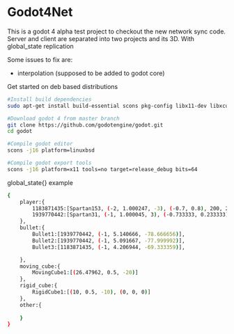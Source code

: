 # Godot4Net
This is a godot 4 alpha test project to checkout the new network sync code. \
Server and client are separated into two projects and its 3D.
With global_state replication

Some issues to fix are:
 - interpolation (supposed to be added to godot core)

Get started on deb based distributions
```bash
#Install build dependencies
sudo apt-get install build-essential scons pkg-config libx11-dev libxcursor-dev libxinerama-dev libgl1-mesa-dev libglu-dev libasound2-dev libpulse-dev libudev-dev libxi-dev libxrandr-dev yasm

#Download godot 4 from master branch
git clone https://github.com/godotengine/godot.git
cd godot

#Compile godot editor
scons -j16 platform=linuxbsd

#Compile godot export tools
scons -j16 platform=x11 tools=no target=release_debug bits=64
```

global_state{} example
```bash
{
    player:{
        1183871435:[Spartan153, (-2, 1.000247, -3), (-0.7, 0.8), 200, 200],
        1939770442:[Spartan31, (-1, 1.000045, 3), (-0.733333, 0.233333), 200, 200]
    },
    bullet:{
        Bullet1:[1939770442, (-1, 5.140666, -78.666656)],
        Bullet2:[1939770442, (-1, 5.091667, -77.999992)],
        Bullet3:[1183871435, (-1, 4.206944, -69.333359)],

    },
    moving_cube:{
        MovingCube1:[(26.47962, 0.5, -20)]
    },
    rigid_cube:{
        RigidCube1:[(10, 0.5, -10), (0, 0, 0)]
    },
    other:{
    
    }
}
```
